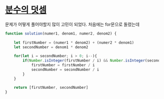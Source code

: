 # [분수의 덧셈](https://school.programmers.co.kr/learn/courses/30/lessons/120808)

문제가 어떻게 풀어야할지 많이 고민이 되었다. 처음에는 for문으로 돌렸는데 

```js
function solution(numer1, denom1, numer2, denom2) {
    
    let firstNumber = (numer1 * denom2) + (numer2 * denom1)
    let secondNumber = denom1 * denom2
    
    for(let i = secondNumber; i > 0; i--){
        if(Number.isInteger(firstNumber / i) && Number.isInteger(secondNumber / i)) {
            firstNumber = firstNumber / i
            secondNumber = secondNumber / i
        }
    }
    
    return [firstNumber, secondNumber]
}
```